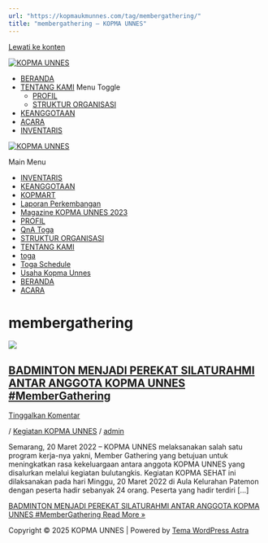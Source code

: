 ```yaml
---
url: "https://kopmaukmunnes.com/tag/membergathering/"
title: "membergathering – KOPMA UNNES"
---
```


[Lewati ke konten](https://kopmaukmunnes.com/tag/membergathering/#content "Lewati ke konten")

[![KOPMA UNNES](https://kopmaukmunnes.com/wp-content/uploads/2021/07/cropped-kopma-unnes.png)](https://kopmaukmunnes.com/)

- [BERANDA](https://kopmaukmunnes.com/)
- [TENTANG KAMI](https://kopmaukmunnes.com/tentang-kami/) Menu Toggle
  - [PROFIL](https://kopmaukmunnes.com/profil/)
  - [STRUKTUR ORGANISASI](https://kopmaukmunnes.com/struktur-organisasi/)
- [KEANGGOTAAN](https://kopmaukmunnes.com/keanggotaan/)
- [ACARA](https://kopmaukmunnes.com/blog/)
- [INVENTARIS](https://kopmaukmunnes.com/inventaris/)

[![KOPMA UNNES](https://kopmaukmunnes.com/wp-content/uploads/2021/07/cropped-kopma-unnes.png)](https://kopmaukmunnes.com/)

Main Menu

- [INVENTARIS](https://kopmaukmunnes.com/inventaris/)
- [KEANGGOTAAN](https://kopmaukmunnes.com/keanggotaan/)
- [KOPMART](https://kopmaukmunnes.com/elementor-1642/)
- [Laporan Perkembangan](https://kopmaukmunnes.com/laporan-perkembangan/)
- [Magazine KOPMA UNNES 2023](https://kopmaukmunnes.com/magazine-kopma-unnes-2023/)
- [PROFIL](https://kopmaukmunnes.com/profil/)
- [QnA Toga](https://kopmaukmunnes.com/jadwal-toga/)
- [STRUKTUR ORGANISASI](https://kopmaukmunnes.com/struktur-organisasi/)
- [TENTANG KAMI](https://kopmaukmunnes.com/tentang-kami/)
- [toga](https://kopmaukmunnes.com/elementor-1661/)
- [Toga Schedule](https://kopmaukmunnes.com/toga-schedule/)
- [Usaha Kopma Unnes](https://kopmaukmunnes.com/usaha-kopma-unnes/)
- [BERANDA](https://kopmaukmunnes.com/)
- [ACARA](https://kopmaukmunnes.com/blog/)

# membergathering

[![](https://kopmaukmunnes.com/wp-content/uploads/2022/06/5-min-1-1024x577.jpg)](https://kopmaukmunnes.com/badminton-menjadi-perekat-silaturahmi-antar-anggota-kopma-unnes-membergathering/)

## [BADMINTON MENJADI PEREKAT SILATURAHMI ANTAR ANGGOTA KOPMA UNNES \#MemberGathering](https://kopmaukmunnes.com/badminton-menjadi-perekat-silaturahmi-antar-anggota-kopma-unnes-membergathering/)

[Tinggalkan Komentar](https://kopmaukmunnes.com/badminton-menjadi-perekat-silaturahmi-antar-anggota-kopma-unnes-membergathering/#respond)

/ [Kegiatan KOPMA UNNES](https://kopmaukmunnes.com/category/kegiatan-kopma-unnes/) / [admin](https://kopmaukmunnes.com/author/admin_kopma/ "Lihat seluruh tulisan oleh admin")

Semarang, 20 Maret 2022 – KOPMA UNNES melaksanakan salah satu program kerja-nya yakni, Member Gathering yang betujuan untuk meningkatkan rasa kekeluargaan antara anggota KOPMA UNNES yang disalurkan melalui kegiatan bulutangkis. Kegiatan KOPMA SEHAT ini dilaksanakan pada hari Minggu, 20 Maret 2022 di Aula Kelurahan Patemon dengan peserta hadir sebanyak 24 orang. Peserta yang hadir terdiri \[…\]

[BADMINTON MENJADI PEREKAT SILATURAHMI ANTAR ANGGOTA KOPMA UNNES #MemberGathering Read More »](https://kopmaukmunnes.com/badminton-menjadi-perekat-silaturahmi-antar-anggota-kopma-unnes-membergathering/)

Copyright © 2025 KOPMA UNNES \| Powered by [Tema WordPress Astra](https://wpastra.com/)
